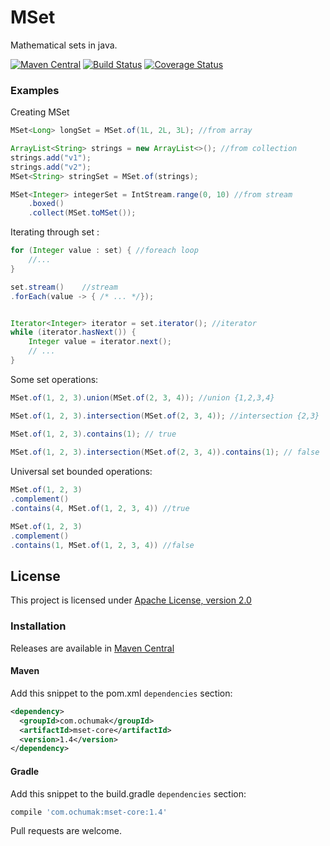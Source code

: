 # MSet

Mathematical sets in java.

[![Maven Central](https://img.shields.io/maven-central/v/com.ochumak/mset-core.svg)](https://maven-badges.herokuapp.com/maven-central/com.ochumak/mset-core)
[![Build Status](https://travis-ci.org/OleksiiChumak/mset.svg?branch=master)](https://travis-ci.org/OleksiiChumak/mset)
[![Coverage Status](https://sonarcloud.io/api/project_badges/measure?project=OleksiiChumak_mset&metric=coverage)](https://sonarcloud.io/dashboard?id=OleksiiChumak_mset)


### Examples

Creating MSet

```java
MSet<Long> longSet = MSet.of(1L, 2L, 3L); //from array

ArrayList<String> strings = new ArrayList<>(); //from collection
strings.add("v1");
strings.add("v2");
MSet<String> stringSet = MSet.of(strings);

MSet<Integer> integerSet = IntStream.range(0, 10) //from stream
    .boxed()
    .collect(MSet.toMSet());
```

Iterating through set :
```java
for (Integer value : set) { //foreach loop
    //...
}

set.stream()    //stream
.forEach(value -> { /* ... */});


Iterator<Integer> iterator = set.iterator(); //iterator
while (iterator.hasNext()) {
    Integer value = iterator.next();
    // ... 
}
```

Some set operations:
```java
MSet.of(1, 2, 3).union(MSet.of(2, 3, 4)); //union {1,2,3,4}

MSet.of(1, 2, 3).intersection(MSet.of(2, 3, 4)); //intersection {2,3}

MSet.of(1, 2, 3).contains(1); // true
 
MSet.of(1, 2, 3).intersection(MSet.of(2, 3, 4)).contains(1); // false
```

Universal set bounded operations:
```java
MSet.of(1, 2, 3)
.complement()
.contains(4, MSet.of(1, 2, 3, 4)) //true

MSet.of(1, 2, 3)
.complement()
.contains(1, MSet.of(1, 2, 3, 4)) //false

```

## License

This project is licensed under [Apache License, version 2.0](https://www.apache.org/licenses/LICENSE-2.0)

### Installation

Releases are available in [Maven Central](https://repo1.maven.org/maven2/com/ochumak/mset-core/)

#### Maven

Add this snippet to the pom.xml `dependencies` section:

```xml
<dependency>
  <groupId>com.ochumak</groupId>
  <artifactId>mset-core</artifactId>
  <version>1.4</version>
</dependency>
```

#### Gradle 

Add this snippet to the build.gradle `dependencies` section:

```groovy
compile 'com.ochumak:mset-core:1.4'
```

Pull requests are welcome.
